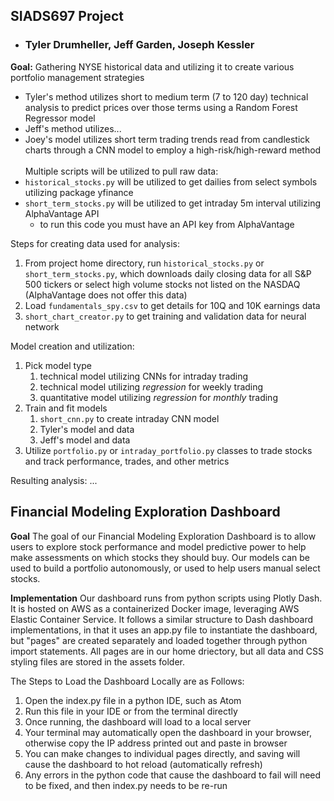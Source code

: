 **<h2>SIADS697 Project</h2>**
* **<h3>Tyler Drumheller, Jeff Garden, Joseph Kessler</h3>**

<b>Goal:</b> Gathering NYSE historical data and utilizing it to create various portfolio management strategies
* Tyler's method utilizes short to medium term (7 to 120 day) technical analysis to predict prices over those terms using a Random Forest Regressor model
* Jeff's method utilizes...
* Joey's model utilizes short term trading trends read from candlestick charts through a CNN model to employ a high-risk/high-reward method
<br></br>
Multiple scripts will be utilized to pull raw data:
* `historical_stocks.py` will be utilized to get dailies from select symbols utilizing package yfinance
* `short_term_stocks.py` will be utilized to get intraday 5m interval utilizing AlphaVantage API
  * to run this code you must have an API key from AlphaVantage

Steps for creating data used for analysis:
1. From project home directory, run `historical_stocks.py` or `short_term_stocks.py`, which downloads daily closing data for all S&P 500 tickers or select high volume stocks not listed on the NASDAQ (AlphaVantage does not offer this data)
2. Load `fundamentals_spy.csv` to get details for 10Q and 10K earnings data
3. `short_chart_creator.py` to get training and validation data for neural network

Model creation and utilization:
1. Pick model type
   1. technical model utilizing CNNs for intraday trading
   2. technical model utilizing *regression* for weekly trading
   3. quantitative model utilizing *regression* for *monthly* trading
2. Train and fit models
   1. `short_cnn.py` to create intraday CNN model
   2. Tyler's model and data
   3. Jeff's model and data
3. Utilize `portfolio.py` or `intraday_portfolio.py` classes to trade stocks and track performance, trades, and other metrics

Resulting analysis:
...


<H2>Financial Modeling Exploration Dashboard</H2>

<b>Goal</b>
The goal of our Financial Modeling Exploration Dashboard is to allow users to explore stock performance and model predictive power to help make assessments on which stocks they should buy. Our models can be used to build a portfolio autonomously, or used to help users manual select stocks.

<b>Implementation</b>
Our dashboard runs from python scripts using Plotly Dash. It is hosted on AWS as a containerized Docker image, leveraging AWS Elastic Container Service. It follows a similar structure to Dash dashboard implementations, in that it uses an app.py file to instantiate the dashboard, but "pages" are created separately and loaded together through python import statements. All pages are in our home driectory, but all data and CSS styling files are stored in the assets folder.

The Steps to Load the Dashboard Locally are as Follows:
1. Open the index.py file in a python IDE, such as Atom
2. Run this file in your IDE or from the terminal directly
3. Once running, the dashboard will load to a local server
4. Your terminal may automatically open the dashboard in your browser, otherwise copy the IP address printed out and paste in browser
5. You can make changes to individual pages directly, and saving will cause the dashboard to hot reload (automatically refresh)
6. Any errors in the python code that cause the dashboard to fail will need to be fixed, and then index.py needs to be re-run

